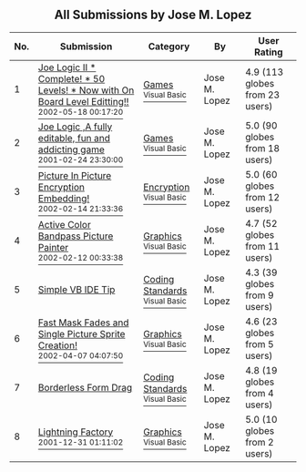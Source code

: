 ﻿<div align="center">

## All Submissions by Jose M\. Lopez

</div>

No.  | Submission | Category | By   | User Rating
---- | ---------- | -------- | ---- | -----------
1 | [Joe Logic II \* Complete\! \* 50 Levels\! \* Now with On Board Level Editting\!\!<br /><sup>2002-05-18 00:17:20</sup>](https://github.com/Planet-Source-Code/jose-m-lopez-joe-logic-ii-complete-50-levels-now-with-on-board-level-editting__1-34909) | [Games<br /><sup>Visual Basic</sup>](../ByCategory/games__1-38.md) | Jose M\. Lopez | 4.9 (113 globes from 23 users)
2 | [Joe Logic ,A fully editable, fun and addicting game<br /><sup>2001-02-24 23:30:00</sup>](https://github.com/Planet-Source-Code/jose-m-lopez-joe-logic-a-fully-editable-fun-and-addicting-game__1-21329) | [Games<br /><sup>Visual Basic</sup>](../ByCategory/games__1-38.md) | Jose M\. Lopez | 5.0 (90 globes from 18 users)
3 | [Picture In Picture Encryption Embedding\!<br /><sup>2002-02-14 21:33:36</sup>](https://github.com/Planet-Source-Code/jose-m-lopez-picture-in-picture-encryption-embedding__1-31816) | [Encryption<br /><sup>Visual Basic</sup>](../ByCategory/encryption__1-48.md) | Jose M\. Lopez | 5.0 (60 globes from 12 users)
4 | [Active Color Bandpass Picture Painter<br /><sup>2002-02-12 00:33:38</sup>](https://github.com/Planet-Source-Code/jose-m-lopez-active-color-bandpass-picture-painter__1-31743) | [Graphics<br /><sup>Visual Basic</sup>](../ByCategory/graphics__1-46.md) | Jose M\. Lopez | 4.7 (52 globes from 11 users)
5 | [Simple VB IDE Tip<br />](https://github.com/Planet-Source-Code/jose-m-lopez-simple-vb-ide-tip__1-35414) | [Coding Standards<br /><sup>Visual Basic</sup>](../ByCategory/coding-standards__1-43.md) | Jose M\. Lopez | 4.3 (39 globes from 9 users)
6 | [Fast Mask Fades and Single Picture Sprite Creation\!<br /><sup>2002-04-07 04:07:50</sup>](https://github.com/Planet-Source-Code/jose-m-lopez-fast-mask-fades-and-single-picture-sprite-creation__1-33582) | [Graphics<br /><sup>Visual Basic</sup>](../ByCategory/graphics__1-46.md) | Jose M\. Lopez | 4.6 (23 globes from 5 users)
7 | [Borderless Form Drag<br />](https://github.com/Planet-Source-Code/jose-m-lopez-borderless-form-drag__1-47783) | [Coding Standards<br /><sup>Visual Basic</sup>](../ByCategory/coding-standards__1-43.md) | Jose M\. Lopez | 4.8 (19 globes from 4 users)
8 | [Lightning Factory<br /><sup>2001-12-31 01:11:02</sup>](https://github.com/Planet-Source-Code/jose-m-lopez-lightning-factory__1-30277) | [Graphics<br /><sup>Visual Basic</sup>](../ByCategory/graphics__1-46.md) | Jose M\. Lopez | 5.0 (10 globes from 2 users)
